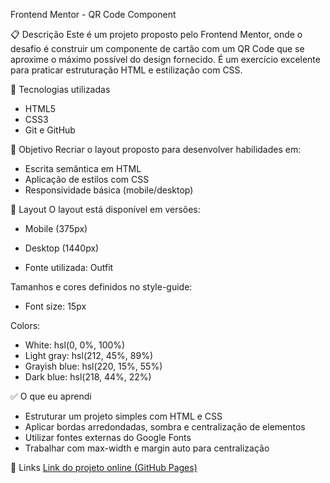 Frontend Mentor - QR Code Component


📋 Descrição
Este é um projeto proposto pelo Frontend Mentor, onde o desafio é construir um componente de cartão com um QR Code que se aproxime o máximo possível do design fornecido. É um exercício excelente para praticar estruturação HTML e estilização com CSS.

🚀 Tecnologias utilizadas
- HTML5
- CSS3
- Git e GitHub

🎯 Objetivo
Recriar o layout proposto para desenvolver habilidades em:
- Escrita semântica em HTML
- Aplicação de estilos com CSS
- Responsividade básica (mobile/desktop)

📐 Layout
O layout está disponível em versões:
- Mobile (375px)
- Desktop (1440px)

- Fonte utilizada: Outfit

Tamanhos e cores definidos no style-guide:
- Font size: 15px

Colors:
- White: hsl(0, 0%, 100%)
- Light gray: hsl(212, 45%, 89%)
- Grayish blue: hsl(220, 15%, 55%)
- Dark blue: hsl(218, 44%, 22%)


✅ O que eu aprendi
- Estruturar um projeto simples com HTML e CSS
- Aplicar bordas arredondadas, sombra e centralização de elementos
- Utilizar fontes externas do Google Fonts
- Trabalhar com max-width e margin auto para centralização

🔗 Links
[Link do projeto online (GitHub Pages)](https://hellenskrzypczak.github.io/QR-Code/)


